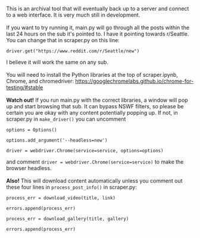 This is an archival tool that will eventually back up to a server and connect to a web interface. It is very much still in development.
<br/>
<br/>
If you want to try running it, main.py will go through all the posts within the last 24 hours on the sub it's pointed to. I have it pointing towards r/Seattle. You can change that in scraper.py on this line:

`driver.get("https://www.reddit.com/r/Seattle/new")`

I believe it will work the same on any sub.
<br/>
<br/>
You will need to install the Python libraries at the top of scraper.ipynb, Chrome, and chromedriver: https://googlechromelabs.github.io/chrome-for-testing/#stable
<br/>
<br/>
**Watch out!** If you run main.py with the correct libraries, a window will pop up and start browsing that sub. It can bypass NSWF filters, so please be certain you are okay with any content potentially popping up. If not, in scraper.py in `make_driver()` you can uncomment

`options = Options()`

`options.add_argument('--headless=new')`

`driver = webdriver.Chrome(service=service, options=options)`

and comment `driver = webdriver.Chrome(service=service)` to make the browser headless.
<br/>
<br/>
**Also!** This will download content automatically unless you comment out these four lines in `process_post_info()` in scraper.py:

`process_err = download_video(title, link)`

`errors.append(process_err)`

`process_err = download_gallery(title, gallery)`

`errors.append(process_err)`